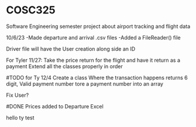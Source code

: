 # COSC325
Software Engineering semester project about airport tracking and flight data

10/6/23
-Made departure and arrival .csv files
-Added a FileReader() file

Driver file will have the User creation along side an ID

For Tyler 11/27:
Take the price return for the flight and have it return as a payment
Extend all the classes properly in order

#TODO for Ty 12/4
Create a class
Where the transaction happens
returns 6 digit, Valid payment number
tore a payment number into an array

Fix User?

#DONE
Prices added to Departure Excel

hello
ty test